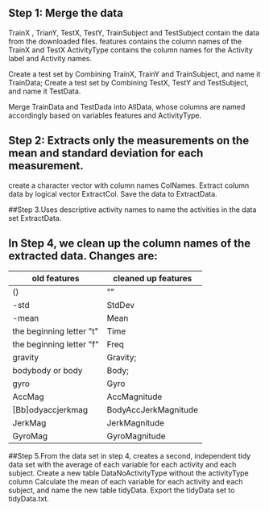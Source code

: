 ## Step 1: Merge the data
TrainX ,  TrianY,  TestX,  TestY,  TrainSubject  and  TestSubject contain the data from the downloaded files.
features contains the column names of the TrainX and TestX
ActivityType contains the column names for the Activity label and Activity names.

Create a test set by Combining TrainX, TrainY and TrainSubject, and name it TrainData;
Create a test set by Combining TestX, TestY and TestSubject, and name it TestData.

Merge TrainData and TestDada into AllData, whose columns are named accordingly based on variables features and ActivityType.
## Step 2: Extracts only the measurements on the mean and standard deviation for each measurement. 

create a character vector with column names ColNames.
Extract column data by logical vector ExtractCol.
Save the data to ExtractData.

##Step 3.Uses descriptive activity names to name the activities in the data set ExtractData.

## In Step 4, we clean up the column names of the extracted data. Changes are:

old features | cleaned up features
------------ | -------------
() | ""
 -std | StdDev
-mean | Mean
the beginning letter "t" | Time
the beginning letter "f" | Freq
gravity | Gravity;
bodybody or body | Body;
gyro | Gyro
AccMag | AccMagnitude
[Bb]odyaccjerkmag | BodyAccJerkMagnitude
JerkMag | JerkMagnitude
GyroMag | GyroMagnitude

##Step 5.From the data set in step 4, creates a second, independent tidy data set with the average of each variable for each activity and each subject.
Create a new table DataNoActivityType without the activityType column 
Calculate the mean of each variable for each activity and each subject, and name the new table tidyData.
Export the tidyData set to tidyData.txt.

